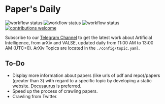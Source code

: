# Paper's Daily
![workflow status](https://github.com/magicgh/daily-arxiv-bot/actions/workflows/arxiv.yml/badge.svg)  ![workflow status](https://github.com/magicgh/daily-arxiv-bot/actions/workflows/valse.yml/badge.svg) ![workflow status](https://github.com/magicgh/daily-arxiv-bot/actions/workflows/clean.yml/badge.svg) [![contributions welcome](https://img.shields.io/badge/contributions-welcome-brightgreen.svg?style=flat)](https://github.com/magicgh/daily-arxiv-bot/issues)
    
Subscribe to our [Telegram Channel](https://t.me/papers_daily) to get the latest work about Artificial Intelligence, from arXiv and VALSE, updated daily from 11:00 AM to 13:00 AM (UTC+0). ArXiv Topics are located in the `./config/topic.yaml`.

## To-Do
* Display more information about papers (like urls of pdf and repo)/papers (greater than 3) with regard to a specific topic by developing a static website. [Docusaurus](https://github.com/facebook/docusaurus) is preferred.
* Speed up the process of crawling papers.
* Crawling from Twitter.


